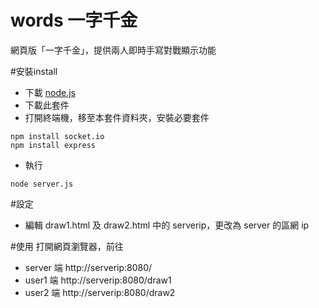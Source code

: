 # words 一字千金
網頁版「一字千金」，提供兩人即時手寫對戰顯示功能

#安裝install
* 下載 [node.js](https://nodejs.org/en/download/)
* 下載此套件
* 打開終端機，移至本套件資料夾，安裝必要套件
````Shell
npm install socket.io
npm install express
````

* 執行 
````Shell
node server.js
````

#設定
* 編輯 draw1.html 及 draw2.html 中的 serverip，更改為 server 的區網 ip

#使用
打開網頁瀏覽器，前往
* server 端 http://serverip:8080/
* user1 端 http://serverip:8080/draw1
* user2 端 http://serverip:8080/draw2
